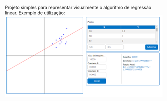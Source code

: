 Projeto simples para representar visualmente o algoritmo de regressão linear.
Exemplo de utilização:
![Exemplo 1](exemplo.PNG)